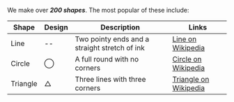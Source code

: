 We make over ***200 shapes***. The most popular of these include:

Shape | Design | Description | Links
---   |  ---   |   ---       | ---
Line | -- | Two pointy ends and a straight stretch of ink | [Line on Wikipedia](https://en.wikipedia.org/wiki/Line_(geometry))
Circle  | &#8413; | A full round with no corners | [Circle on Wikipedia](https://en.wikipedia.org/wiki/Circle)
Triangle  | &#9651; | Three lines with three corners |  [Triangle on Wikipedia](https://en.wikipedia.org/wiki/Triangle)

